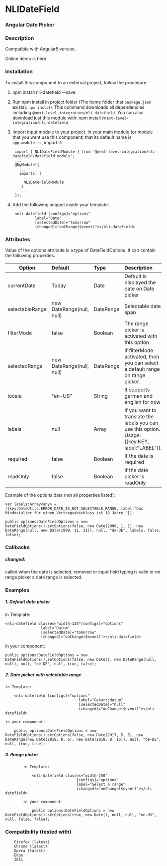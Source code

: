 # NLIDateField
### Angular Date Picker

### Description

Compatible with Angular5 version.

Online demo is here


### Installation
To install this component to an external project, follow the procedure:

1. npm install nli-datefield --save

2. Run npm install in project folder (The home folder that `package.json` exists): `npm install` This command downloads all dependencies including `@next-level-integration/nli-datefield`. You can also download just this module with: npm install `@next-level-integration/nli-datefield`

5. Import input module to your project. In your main module (or module that you want use this component) that its default name is `app.module.ts`, import it:

		import { NLIDateFieldModule } from '@next-level-integration/nli-datefield/datefield.module';
		...
		@NgModule({
		  ...
		  imports: [
		    ...
		    NLIDateFieldModule
		   ]
		   ...
		});

4. Add the following snippet inside your template:

		<nli-datefield [configs]="options"
				 label="Date"
				 [selectedDate]="tomorrow"
				 (changed)="onChange($event)"></nli-datefield>


### Attributes

Value of the options attribute is a type of DateFieldOptions. It can contain the following properties.


| Option        | Default       | Type  | Description |
| ------------- |:-------------| :-----| :-----------|
| currentDate   | 	Today	 			| Date  | Default is displayed the date on Date picker |
| selectableRange | new DateRange(null, null)      |   DateRange | Selectable date span |
| filterMode | false      |    Boolean | The range picker is activated with this option |
| selectedRange | new DateRange(null, null) |  DateRange | If filterMode activated, then you can select a default range on range picker.  |
| locale | "en-US" |    String | It supports german and english for now |
| labels | null      |    Array | If you want to translate the labels you can use this option. Usage: 	[{key:KEY, label:"LABEL"}]. |
| required | false      |    Boolean | If the date is required |
| readOnly | false      |    Boolean | If the date picker is readOnly |


Example of the options data (not all properties listed):

	var labels:Array<any> = [{key:DateUtils.ERROR_DATE_IS_NOT_SELECTABLE_RANGE, label:"Das Mindestalter für einen Vertragsabschluss ist 18 Jahre."}];

	public options:DateFieldOptions = new DateFieldOptions().setOptions(false, new Date(2000, 1, 1), new DateRange(null, new Date(1999, 11, 31)), null, "de-DE", labels, false, false);

### Callbacks

##### changed:
called when the date is selected, removed or input field typing is valid or on range picker a date range is selected.

### Examples
##### 1. Default date picker

in Template:

	<nli-datefield classes="width-120"[configs]="options"
					label="Datum"
					[selectedDate]="tomorrow"
					(changed)="onChange($event)"></nli-datefield>

in your component:

	public options:DateFieldOptions = new DateFieldOptions().setOptions(false, new Date(), new DateRange(null, null), null, "de-DE", null, true, false);


##### 2. Date picker with selectable range

	in Template:

		<nli-datefield [configs]="options"
									 label="Geburtsdatum"
									 [selectedDate]="null"
									 (changed)="onChange($event)"></nli-datefield>

	in your component:

		public options:DateFieldOptions = new DateFieldOptions().setOptions(false, new Date(2017, 5, 5), new DateRange(new Date(2018, 8, 6), new Date(2018, 8, 16)), null, "de-DE", null, true, true);


##### 3. Range picker

			in Template:

				<nli-datefield classes="width-250"  
									[configs]="options"
									label="Select a range"
									(changed)="onChange($event)"></nli-datefield>

			in your component:

				public options:DateFieldOptions = new DateFieldOptions().setOptions(true, new Date(), null, null, "en-US", null, false, false);


### Compatibility (tested with)

		Firefox (latest)
		Chrome (latest)
		Opera (latest)
		Edge
		IE11
